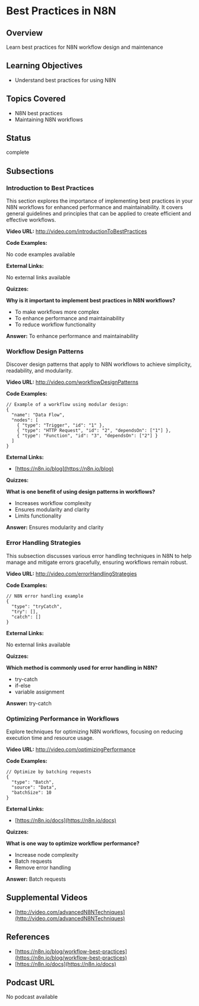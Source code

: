 # Best Practices in N8N

## Overview

Learn best practices for N8N workflow design and maintenance

## Learning Objectives

- Understand best practices for using N8N

## Topics Covered

- N8N best practices
- Maintaining N8N workflows

## Status

complete

## Subsections

### Introduction to Best Practices

This section explores the importance of implementing best practices in your N8N workflows for enhanced performance and maintainability. It covers general guidelines and principles that can be applied to create efficient and effective workflows.

**Video URL:** http://video.com/introductionToBestPractices

**Code Examples:**

No code examples available

**External Links:**

No external links available

**Quizzes:**

**Why is it important to implement best practices in N8N workflows?**

- To make workflows more complex
- To enhance performance and maintainability
- To reduce workflow functionality

**Answer:** To enhance performance and maintainability

### Workflow Design Patterns

Discover design patterns that apply to N8N workflows to achieve simplicity, readability, and modularity.

**Video URL:** http://video.com/workflowDesignPatterns

**Code Examples:**

```
// Example of a workflow using modular design:
{
  "name": "Data Flow",
  "nodes": [
    { "type": "Trigger", "id": "1" },
    { "type": "HTTP Request", "id": "2", "dependsOn": ["1"] },
    { "type": "Function", "id": "3", "dependsOn": ["2"] }
  ]
}
```

**External Links:**

- [https://n8n.io/blog](https://n8n.io/blog)

**Quizzes:**

**What is one benefit of using design patterns in workflows?**

- Increases workflow complexity
- Ensures modularity and clarity
- Limits functionality

**Answer:** Ensures modularity and clarity

### Error Handling Strategies

This subsection discusses various error handling techniques in N8N to help manage and mitigate errors gracefully, ensuring workflows remain robust.

**Video URL:** http://video.com/errorHandlingStrategies

**Code Examples:**

```
// N8N error handling example
{
  "type": "tryCatch",
  "try": [],
  "catch": []
}
```

**External Links:**

No external links available

**Quizzes:**

**Which method is commonly used for error handling in N8N?**

- try-catch
- if-else
- variable assignment

**Answer:** try-catch

### Optimizing Performance in Workflows

Explore techniques for optimizing N8N workflows, focusing on reducing execution time and resource usage.

**Video URL:** http://video.com/optimizingPerformance

**Code Examples:**

```
// Optimize by batching requests
{
  "type": "Batch",
  "source": "Data",
  "batchSize": 10
}
```

**External Links:**

- [https://n8n.io/docs](https://n8n.io/docs)

**Quizzes:**

**What is one way to optimize workflow performance?**

- Increase node complexity
- Batch requests
- Remove error handling

**Answer:** Batch requests

## Supplemental Videos

- [http://video.com/advancedN8NTechniques](http://video.com/advancedN8NTechniques)

## References

- [https://n8n.io/blog/workflow-best-practices](https://n8n.io/blog/workflow-best-practices)
- [https://n8n.io/docs](https://n8n.io/docs)

## Podcast URL

No podcast available